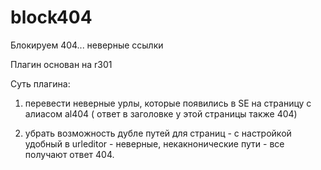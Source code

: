 block404
========

Блокируем 404... неверные ссылки

Плагин основан на r301

Суть плагина: 
1. перевести неверные урлы, которые появились в SE на страницу с алиасом al404 ( ответ в заголовке у этой страницы также 404)

2. убрать возможность дубле путей для страниц - с настройкой удобный в urleditor - неверные, некакнонические пути - все получают ответ 404.
